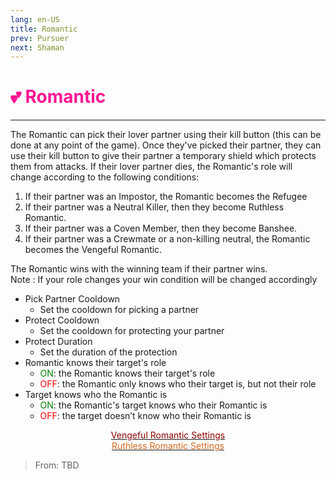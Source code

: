 ```yaml
---
lang: en-US
title: Romantic
prev: Pursuer
next: Shaman
---
```


# <font color="#ff1493">💕 <b>Romantic</b></font> <Badge text="Benign" type="tip" vertical="middle"/>
---

The Romantic can pick their lover partner using their kill button (this can be done at any point of the game). Once they've picked their partner, they can use their kill button to give their partner a temporary shield which protects them from attacks. If their lover partner dies, the Romantic's role will change according to the following conditions:<br>
1. If their partner was an Impostor, the Romantic becomes the Refugee<br>
2. If their partner was a Neutral Killer, then they become Ruthless Romantic.<br>
3. If their partner was a Coven Member, then they become Banshee.<br>
4. If their partner was a Crewmate or a non-killing neutral, the Romantic becomes the Vengeful Romantic.<br>

The Romantic wins with the winning team if their partner wins.<br>
Note : If your role changes your win condition will be changed accordingly
* Pick Partner Cooldown
  * Set the cooldown for picking a partner
* Protect Cooldown
  * Set the cooldown for protecting your partner
* Protect Duration
  * Set the duration of the protection
* Romantic knows their target's role
  * <font color=green>ON</font>: the Romantic knows their target's role
  * <font color=red>OFF</font>: the Romantic only knows who their target is, but not their role
* Target knows who the Romantic is
  * <font color=green>ON</font>: the Romantic's target knows who their Romantic is
  * <font color=red>OFF</font>: the target doesn’t know who their Romantic is

<center>

[<font color="#8b0000">Vengeful Romantic Settings</font>](./RomanticVengeful.html)<br>
[<font color="#d2691e">Ruthless Romantic Settings</font>](./RomanticRuthless.html)
</center>

> From: TBD